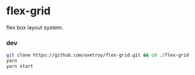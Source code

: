 # flex-grid

flex box layout system.


### dev

```bash
git clone https://github.com/axetroy/flex-grid.git && cd ./flex-grid
yarn
yarn start
```